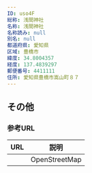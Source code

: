 ```yaml
---
ID: uso4F
総称: 浅間神社
名称: 浅間神社
名称読み: null
別名: null
都道府県: 愛知県
区域: 豊橋市
緯度: 34.8004357
経度: 137.4839297
郵便番号: 4411111
住所: 愛知県豊橋市嵩山町８７
---
```


## その他

### 参考URL

| URL | 説明          |
| --- | ------------- |
|     | OpenStreetMap |
